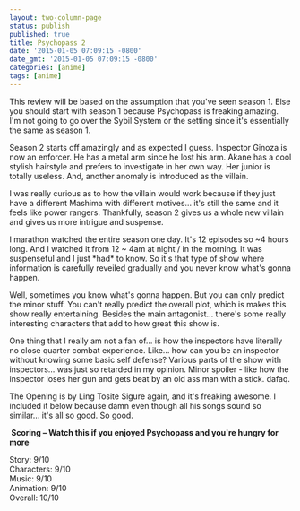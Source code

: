 ```yaml
---
layout: two-column-page
status: publish
published: true
title: Psychopass 2
date: '2015-01-05 07:09:15 -0800'
date_gmt: '2015-01-05 07:09:15 -0800'
categories: [anime]
tags: [anime]
---
```

<p>This review will be based on the assumption that you've seen season 1. Else you should start with season 1 because Psychopass is freaking amazing. I'm not going to go over the Sybil System or the setting since it's essentially the same as season 1.</p>
<p>Season 2 starts off amazingly and as expected I guess. Inspector Ginoza is now an enforcer. He has a metal arm since he lost his arm. Akane has a cool stylish hairstyle and prefers to investigate in her own way. Her junior is totally useless. And, another anomaly is introduced as the villain.</p>
<p>I was really curious as to how the villain would work because if they just have a different Mashima with different motives... it's still the same and it feels like power rangers. Thankfully, season 2 gives us a whole new villain and gives us more intrigue and suspense.</p>
<p>I marathon watched the entire season one day. It's 12 episodes so ~4 hours long. And I watched it from 12 ~ 4am at night &#47; in the morning. It was suspenseful and I just *had* to know. So it's that type of show where information is carefully reveiled gradually and you never know what's gonna happen.</p>
<p>Well, sometimes you know what's gonna happen. But you can only predict the minor stuff. You can't really predict the overall plot, which is makes this show really entertaining. Besides the main antagonist... there's some really interesting characters that add to how great this show is.</p>
<p>One thing that I really am not a fan of... is how the inspectors have literally no close quarter combat experience. Like... how can you be an inspector without knowing some basic self defense? Various parts of the show with inspectors... was just so retarded in my opinion. Minor spoiler - like how the inspector loses her gun and gets beat by an old ass man with a stick. dafaq.</p>
<p>The Opening is by Ling Tosite Sigure again, and it's freaking awesome. I included it below because damn even though all his songs sound so similar... it's all so good. So good.</p>
<p><strong>&nbsp;Scoring &ndash; Watch this if you enjoyed Psychopass and you're hungry for more<br />
</strong></p>
<p>Story: 9&#47;10<br />
Characters: 9&#47;10<br />
Music: 9&#47;10<br />
Animation: 9&#47;10<br />
Overall: 10&#47;10</p>
